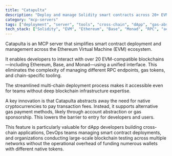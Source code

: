```yaml
---
title: "Catapulta"
description: "Deploy and manage Solidity smart contracts across 20+ EVM chains without needing native cryptocurrencies for gas fees."
category: "mcp-servers"
tags: ["deployment", "server", "tools", "cross-chain", "dApp", "gas-abstraction"]
tech_stack: ["Solidity", "EVM", "Ethereum", "Base", "Monad", "RPC", "account-abstraction"]
---
```


Catapulta is an MCP server that simplifies smart contract deployment and management across the Ethereum Virtual Machine (EVM) ecosystem. 

It enables developers to interact with over 20 EVM-compatible blockchains—including Ethereum, Base, and Monad—using a unified interface. This eliminates the complexity of managing different RPC endpoints, gas tokens, and chain-specific tooling. 

The streamlined multi-chain deployment process makes it accessible even for teams without deep blockchain infrastructure expertise.

A key innovation is that Catapulta abstracts away the need for native cryptocurrencies to pay transaction fees. Instead, it supports alternative gas payment methods, likely through account abstraction or gas sponsorship. This lowers the barrier to entry for developers and users.

This feature is particularly valuable for dApp developers building cross-chain applications, DevOps teams managing smart contract deployments, and organizations conducting large-scale blockchain testing across multiple networks without the operational overhead of funding numerous wallets with different native tokens.